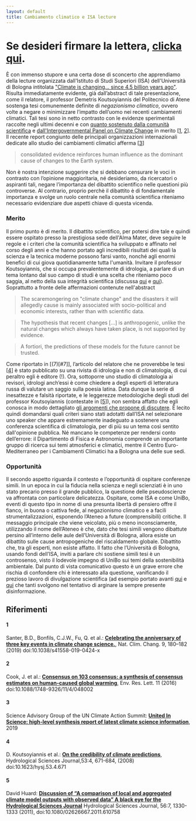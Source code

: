 ```yaml
---
layout: default
title: Cambiamento climatico e ISA lecture
---
```


# Se desideri firmare la lettera, [clicka qui]().

È con immenso stupore e una certa dose di sconcerto che apprendiamo della lecture organizzata dall'Istituto
di Studi Superiori (ISA) dell'Università di Bologna intitolata ["Climate is changing... since 4.5 billion years
ago"](http://www.isa.unibo.it/en/events/26-nov-lecture-by-demetris-koutsoyiannis-national-technical-university-of-athens-greece-2019).
Risulta immediatamente evidente, già dall’abstract di tale presentazione, come il relatore, il professor Demetris Koutsoyiannis del Politecnico di Atene sostenga tesi comunemente definite di *negazionismo climatico*,
ovvero volte a negare o minimizzare l’impatto dell’uomo nei recenti cambiamenti climatici.
Tali tesi sono in netto contrasto con le evidenze sperimentali raccolte negli ultimi decenni e con [quanto sostenuto
dalla comunità scientifica](https://www.reuters.com/article/us-climatechange-temperatures/evidence-for-man-made-global-warming-hits-gold-standard-scientists-idUSKCN1QE1ZU) e [dall'Intergovernmental Panel on Climate Change](https://www.ipcc.ch/reports/) in merito [[1](#1), [2](#2)].
Il recente report congiunto delle principali organizzazioni internazionali dedicate allo studio dei cambiamenti climatici afferma [[3](#3)]

> consolidated evidence reinforces human influence as the dominant cause of changes to the Earth system.

Non è nostra intenzione suggerire che si debbano censurare le voci in contrasto con l’opinione maggioritaria,
né desideriamo, da ricercatori o aspiranti tali,
negare l’importanza del dibattito scientifico nelle questioni più controverse.
Al contrario, proprio perchè il dibattito è di fondamentale importanza e svolge un ruolo centrale nella comunità scientifica riteniamo necessario evidenziare due aspetti chiave di questa vicenda.

### Merito

Il primo punto è di merito.
Il dibattito scientifico, per potersi dire tale e quindi essere ospitato presso la prestigiosa sede dell'Alma Mater,
deve seguire le regole e i criteri che la comunità scientifica ha sviluppato e affinato nel corso degli anni e che hanno portato agli incredibili risultati dei quali la scienza e la tecnica moderne possono farsi vanto,
nonché agli enormi benefici di cui giova quotidianamente tutta l'umanità.
Invitare il professor Koutsoyiannis, che si occupa prevalentemente di idrologia,
a parlare di un tema lontano dal suo campo di studi è una scelta che riteniamo poco saggia,
al netto della sua integrità scientifica (discussa [qui](https://www.facebook.com/markfperrari/posts/10157127366504177) e [qui](http://ocasapiens-dweb.blogautore.repubblica.it/2019/11/01/il-contributo-di-unibo-alla-fantascienza-ellenica/)).
Soprattutto a fronte delle affermazioni contenute nell'abstract

> The scaremongering on "climate change" and the disasters it will allegedly cause is mainly associated with socio-political and economic interests, rather than with scientific data.

> The hypothesis that recent changes [...] is anthropogenic, unlike the natural changes which always have taken place, is not supported by evidence.

> A fortiori, the predictions of these models for the future cannot be trusted.

Come riportato in [(7)[#7]],
l’articolo del relatore che ne proverebbe le tesi [[4](#4)] è stato pubblicato su una rivista di idrologia e non di climatologia, di cui peraltro egli è editore (!).
Ora,
sottoporre uno studio di climatologia ai revisori,
idrologi anch’essi è come chiedere a degli esperti di
letteratura russa di valutare un saggio sulla poesia latina.
Data dunque la serie di inesattezze e falsità riportate,
e le leggerezze metodologiche degli studi del professor Koutsoyiannis (contestate in [[5](#5)]),
non sembra affatto che egli conosca in modo dettagliato [gli argomenti che propone di discutere](https://informa.airicerca.org/it/2019/07/02/cinque-domande-comuni-cambiamento-climatico/).
È lecito quindi domandarsi quali criteri siano stati adotatti dall’ISA nel selezionare uno speaker che appare estremamente inadeguato a sostenere una conferenza scientifica di climatologia,
per di più su un tema così sentito dall'opinione pubblica.
Né mancano le competenze per rendersi conto dell’errore: il Dipartimento di Fisica e Astronomia comprende un importante gruppo di ricerca sui temi atmosferici e climatici, mentre il Centro Euro-Mediterraneo per i Cambiamenti Climatici ha a Bologna una delle sue sedi.

### Opportunità

Il secondo aspetto riguarda il contesto e l’opportunità di ospitare conferenze simili.
In un epoca in cui la fiducia nella scienza e negli scienziati è in uno stato precario presso il grande pubblico,
la questione delle pseudoscienze va affrontata con particolare delicatezza.
Ospitare, come ISA e come UniBo, eventi di questo tipo in nome di una presunta libertà di pensiero offre il fianco,
in buona o cattiva fede,
al negazionismo climatico e a facili strumentalizzazioni,
esponendo l’Ateneo a future (comprensibili) critiche.
Il messaggio principale che viene veicolato,
più o meno inconsciamente,
utilizzando il nome dell’Ateneo è che,
dato che tesi simili vengono dibattute persino all’interno delle aule dell’Università di Bologna,
allora esiste un dibattito sulle cause antropogeniche del riscaldamento globale.
Dibattito che, tra gli esperti, non esiste affatto.
Il fatto che l’Università di Bologna, usando fondi dell’ISA,
inviti a parlare chi sostiene simili tesi è un controsenso,
visto il lodevole impegno di UniBo sui temi della sostenibilità ambientale.
Dal punto di vista comunicativo questo è un grave errore che rischia di confondere chi è interessato alla questione,
vanificando il prezioso lavoro di divulgazione scientifica (ad esempio portato avanti [qui](https://informa.airicerca.org/it/2019/07/02/cinque-domande-comuni-cambiamento-climatico) e [qui](https://www.facebook.com/NextSolarStorm/videos/1351030165034889/) che tanti svolgono nel tentativo di arginare la sempre presente disinformazione.

## Riferimenti

#### 1
Santer, B.D., Bonfils, C.J.W., Fu, Q. et al.:
[**Celebrating the anniversary of three key events in climate change science.**](https://doi.org/10.1038/s41558-019-0424-x),
Nat. Clim. Chang. 9, 180–182 (2019) doi:10.1038/s41558-019-0424-x

#### 2
Cook, J. et al.:
[**Consensus on
103
consensus: a synthesis of consensus estimates on human-caused global warming**](https://doi.org/10.1088/1748-9326/11/4/048002),
Env. Res. Lett. 11 (2016) doi:10.1088/1748-9326/11/4/048002

#### 3
Science Advisory Group of the UN Climate Action Summit:
[**United In Science: high-level synthesis report of latest climate science information**](https://ane4bf-datap1.s3-eu-west-1.amazonaws.com/wmocms/s3fs-public/ckeditor/files/United_in_Science_ReportFINAL_0.pdf),
2019

#### 4
D. Koutsoyiannis et al.:
[**On the credibility of climate predictions**](https://doi.org/10.1623/hysj.53.4.671),
Hydrological Sciences Journal,53:4, 671-684, (2008) doi:10.1623/hysj.53.4.671

#### 5
David Huard:
[**Discussion of “A comparison of local and aggregated climate model outputs with observed data” A black eye for the Hydrological Sciences Journal**](https://doi.org/10.1080/02626667.2011.610758)
Hydrological Sciences Journal, 56:7, 1330-1333 (2011), doi:10.1080/02626667.2011.610758
